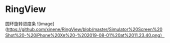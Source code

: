 # RingView
圆环旋转进度条
![image](https://github.com/xinene/RingView/blob/master/Simulator%20Screen%20Shot%20-%20iPhone%20Xʀ%20-%202019-08-01%20at%2011.23.40.png）
